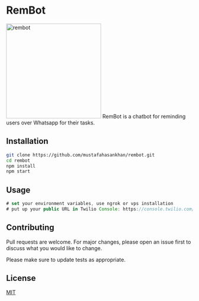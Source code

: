 # RemBot
<img src="https://i.imgur.com/nhZhHIr.jpg" alt="rembot" width="256" height="256"/>
RemBot is a chatbot for reminding users over Whatsapp for their tasks.

## Installation

```bash
git clone https://github.com/mustafahasankhan/rembot.git
cd rembot
npm install
npm start
```

## Usage

```javascript
# set your environment variables, use ngrok or vps installation
# put up your public URL in Twilio Console: https://console.twilio.com/us1/develop/sms/settings/whatsapp-sandbox

```

## Contributing
Pull requests are welcome. For major changes, please open an issue first to discuss what you would like to change.

Please make sure to update tests as appropriate.

## License
[MIT](https://choosealicense.com/licenses/mit/)
